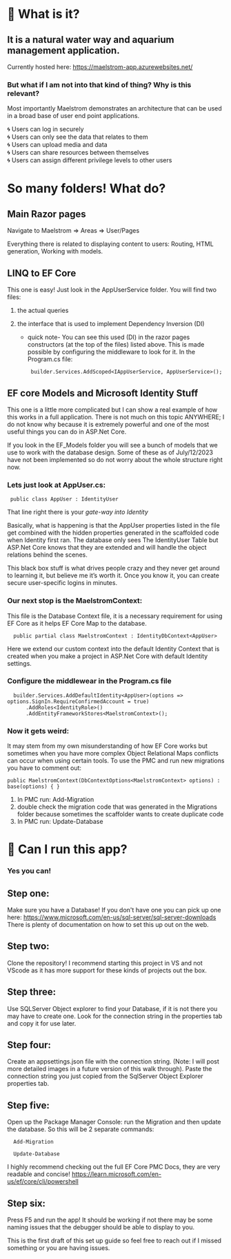 # :ocean: What is it?

## It is a natural water way and aquarium management application.
Currently hosted here: https://maelstrom-app.azurewebsites.net/

### But what if I am not into that kind of thing? Why is this relevant?
Most importantly Maelstrom demonstrates an architecture that can be used in a broad base of user end point applications.

:cyclone: Users can log in securely <br>
:cyclone: Users can only see the data that relates to them <br>
:cyclone: Users can upload media and data <br>
:cyclone: Users can share resources between themselves <br>
:cyclone: Users can assign different privilege levels to other users

# So many folders! What do?

## Main Razor pages
Navigate to Maelstrom => Areas => User/Pages 

Everything there is related to displaying content to users:
Routing, HTML generation, Working with models. 

## LINQ to EF Core
This one is easy! Just look in the AppUserService folder.
You will find two files:

1) the actual queries
2) the interface that is used to implement Dependency Inversion (DI)
   
   - quick note-
   You can see this used (DI) in the razor pages constructors (at the top of the files) listed above.
   This is made possible by configuring the middleware to look for it.
   In the Program.cs file:
   
          builder.Services.AddScoped<IAppUserService, AppUserService>();

   

## EF core Models and Microsoft Identity Stuff
This one is a little more complicated but I can show a real example of how this works in a full application.
There is not much on this topic ANYWHERE; I do not know why because it is extremely powerful and one of the most useful things you can do in ASP.Net Core.

If you look in the EF_Models folder you will see a bunch of models that we use to work with the database design.
Some of these as of July/12/2023 have not been implemented so do not worry about the whole structure right now.
### Lets just look at AppUser.cs:

     public class AppUser : IdentityUser

That line right there is your <i>gate-way into Identity </i>

Basically, what is happening is that the AppUser properties listed in the file get combined with the hidden properties generated in the scaffolded code when Identity first ran. The database only sees The IdentityUser Table but ASP.Net Core knows that they are extended and will handle the object relations behind the scenes.

This black box stuff is what drives people crazy and they never get around to learning it, but believe me it’s worth it.
Once you know it, you can create secure user-specific logins in minutes.

### Our next stop is the MaelstromContext:

This file is the Database Context file, it is a necessary requirement for using EF Core as it helps EF Core Map to the database.

      public partial class MaelstromContext : IdentityDbContext<AppUser>

Here we extend our custom context into the default Identity Context that is created when you make a project in ASP.Net Core with default Identity settings.

###  Configure the middlewear in the Program.cs file
      builder.Services.AddDefaultIdentity<AppUser>(options => options.SignIn.RequireConfirmedAccount = true)
          .AddRoles<IdentityRole>()
          .AddEntityFrameworkStores<MaelstromContext>();

   

### Now it gets weird:

It may stem from my own misunderstanding of how EF Core works but sometimes when you have more complex Object Relational Maps conflicts can occur when using certain tools. To use the PMC and run new migrations you have to comment out:

    public MaelstromContext(DbContextOptions<MaelstromContext> options) : base(options) { }


1) In PMC run: Add-Migration
2) double check the migration code that was generated in the Migrations folder because sometimes the scaffolder wants to create duplicate code
3) In PMC run: Update-Database



# :ocean: Can I run this app?
### Yes you can! 

## Step one: 
Make sure you have a Database! If you don't have one you can pick up one here: https://www.microsoft.com/en-us/sql-server/sql-server-downloads
There is plenty of documentation on how to set this up out on the web.

## Step two:
Clone the repository! I recommend starting this project in VS and not VScode as it has more support for these kinds of projects out the box.

## Step three:
Use SQLServer Object explorer to find your Database, if it is not there you may have to create one. Look for the connection string in the properties tab and copy it for use later.

## Step four:
Create an appsettings.json file with the connection string. (Note: I will post more detailed images in a future version of this walk through).
Paste the connection string you just copied from the SqlServer Object Explorer properties tab.

## Step five:
Open up the Package Manager Console: run the Migration and then update the database. So this will be 2 separate commands:

      Add-Migration
      
      Update-Database

I highly recommend checking out the full EF Core PMC Docs, they are very readable and concise!
https://learn.microsoft.com/en-us/ef/core/cli/powershell

## Step six:
Press F5 and run the app! It should be working if not there may be some naming issues that the debugger should be able to display to you. 

This is the first draft of this set up guide so feel free to reach out if I missed something or you are having issues.

